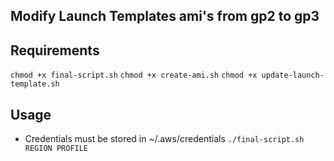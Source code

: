 ## Modify Launch Templates ami's from gp2 to gp3

## Requirements 
`chmod +x final-script.sh`
`chmod +x create-ami.sh`
`chmod +x update-launch-template.sh`

## Usage 
- Credentials must be stored in ~/.aws/credentials
`./final-script.sh REGION PROFILE `

